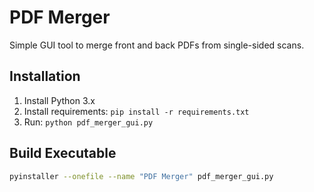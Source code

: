 # PDF Merger

Simple GUI tool to merge front and back PDFs from single-sided scans.

## Installation
1. Install Python 3.x
2. Install requirements: `pip install -r requirements.txt`
3. Run: `python pdf_merger_gui.py`

## Build Executable
```bash
pyinstaller --onefile --name "PDF Merger" pdf_merger_gui.py
```